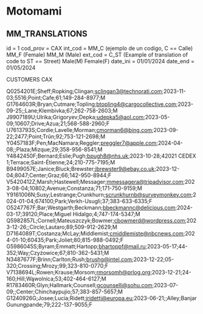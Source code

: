 # Motomami

## MM_TRANSLATIONS

id = 1
cod_prov = CAX
int_cod = MM_C (ejemplo de un codigo, C == Calle) MM_F (Female) MM_M (Male)
ext_cod = C_ST (Example of translation of code to ST == Street) Male(M) Female(F)
date_ini = 01/01/2024
date_end = 01/05/2024

CUSTOMERS CAX

Q0254201E;Sheff;Ropking;Clingan;sclingan3@technorati.com;2023-11-03;5516;Point;Cafe;61;149-284-8977;M
G1764603R;Bryan;Cutmare;Topling;btopling4@cargocollective.com;2023-09-25;;Lane;Klembivka;67;262-758-2603;M
J9907189U;Ulrika;Grigoryev;Depka;udepka5@aol.com;2023-05-09;10607;Drive;Azua;21;568-588-2960;F
U7613793S;Cordie;Lavelle;Morman;cmorman6@bing.com;2023-09-22;2477;Point;Trŭn;92;753-121-2698;M
Y0457183F;Pen;MacNamara;Reggler;preggler7@apple.com;2024-04-08;;Plaza;Mizque;29;358-956-8541;M
Y4842450F;Bernard;Eslie;Pugh;bpugh8@nhs.uk;2023-10-28;42021 CEDEX 1;Terrace;Saint-Étienne;24;210-775-7195;M
B9499057E;Janice;Bluck;Brewster;jbrewster9@ebay.co.uk;2023-12-04;8047;Center;Graz;66;142-950-8944;F
V5420412Z;Marsh;Hastewell;Messager;mmessagera@tripadvisor.com;2023-08-04;10802;Avenue;Constanza;71;171-750-9159;M
Y9161006N;Susy;Lestrange;Crunkhurn;scrunkhurnb@surveymonkey.com;2024-01-04;674100;Park;Verkh-Usugli;37;383-633-6335;F
O5247767F;Bar;Westgarth;Beckmann;bbeckmannc@delicious.com;2024-03-17;39120;Place;Miguel Hidalgo;4;747-174-5347;M
Q5982857L;Cornell;Mateuszczyk;Bowmer;cbowmerd@wordpress.com;2023-12-26;;Circle;Lautaro;89;509-912-2629;M
D7164089T;Costanza;McLay;Middlemist;cmiddlemiste@nbcnews.com;2024-01-10;60435;Park;Joliet;80;815-988-0492;F
G5986045S;Byram;Emmatt;Hartopp;bhartoppf@mail.ru;2023-05-17;44-352;Way;Czyżowice;67;810-362-5431;M
N3487677F;Brinn;Carlton;Rush;brushg@intel.com;2023-12-22;05-320;Crossing;Mrozy;99;323-810-0770;F
V7138694L;Rowen;Krause;Morsom;rmorsomh@prlog.org;2023-12-21;24-160;Hill;Wąwolnica;53;402-464-6127;M
R1783460R;Glyn;Hallmark;Counsell;gcounselli@sohu.com;2023-07-09;;Center;Chinchaypujio;57;383-857-5657;M
G1240926G;Josee;Lucia;Ridett;jridettj@europa.eu;2023-06-21;;Alley;Banjar Gunungpande;79;222-137-9055;F